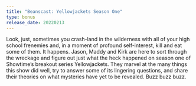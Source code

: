 ```yaml
---
title: "Beanscast: Yellowjackets Season One"
type: bonus
release_date: 20220213
---
```

Look, just, sometimes you crash-land in the wilderness with all of your high school frenemies and, in a moment of profound self-interest, kill and eat some of them. It happens. Jason, Maddy and Kirk are here to sort through the wreckage and figure out just what the heck happened on season one of Showtime’s breakout series Yellowjackets. They marvel at the many things this show did well, try to answer some of its lingering questions, and share their theories on what mysteries have yet to be revealed. Buzz buzz buzz.